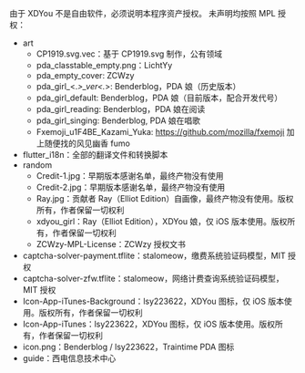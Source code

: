 由于 XDYou 不是自由软件，必须说明本程序资产授权。
未声明均按照 MPL 授权：

 - art
    - CP1919.svg.vec：基于 CP1919.svg 制作，公有领域
    - pda_classtable_empty.png：LichtYy
    - pda_empty_cover: ZCWzy
    - pda_girl_<.*>_ver<.*>: Benderblog，PDA 娘（历史版本）
    - pda_girl_default: Benderblog，PDA 娘（目前版本，配合开发代号）
    - pda_girl_reading: Benderblog，PDA 娘在阅读
    - pda_girl_singing: Benderblog, PDA 娘在唱歌
    - Fxemoji_u1F4BE_Kazami_Yuka: https://github.com/mozilla/fxemoji 加上随便找的风见幽香 fumo
 - flutter_i18n：全部的翻译文件和转换脚本
 - random
    - Credit-1.jpg：早期版本感谢名单，最终产物没有使用
    - Credit-2.jpg：早期版本感谢名单，最终产物没有使用
    - Ray.jpg：贡献者 Ray（Elliot Edition）自画像，最终产物没有使用。版权所有，作者保留一切权利
    - xdyou_girl：Ray（Elliot Edition），XDYou 娘，仅 iOS 版本使用。版权所有，作者保留一切权利
    - ZCWzy-MPL-License：ZCWzy 授权文书
 - captcha-solver-payment.tflite：stalomeow，缴费系统验证码模型，MIT 授权
 - captcha-solver-zfw.tflite：stalomeow，网络计费查询系统验证码模型，MIT 授权
 - Icon-App-iTunes-Background：lsy223622，XDYou 图标，仅 iOS 版本使用。版权所有，作者保留一切权利
 - Icon-App-iTunes：lsy223622，XDYou 图标，仅 iOS 版本使用。版权所有，作者保留一切权利
 - icon.png：Benderblog / lsy223622，Traintime PDA 图标
 - guide：西电信息技术中心